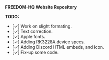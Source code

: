 **FREEDOM-HQ Website Repository**

**TODO:**
- [✓] Work on slight formating. 
- [✓] Text correction. 
- [✓] Apple fonts.
- [✓] Adding RK3228A device specs.
- [✓] Adding Discord HTML embeds, and icon.
- [✓] Fix-up some code.
